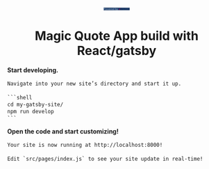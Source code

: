 <p align="center">
  <a href="#">
    <img alt=" React Gatsby" src="src/images/Footer_Logo.png" width="60" />
  </a>
</p>
<h1 align="center">
 Magic Quote App build with React/gatsby
</h1>

 **Start developing.**

    Navigate into your new site’s directory and start it up.

    ```shell
    cd my-gatsby-site/
    npm run develop
    ```

  **Open the code and start customizing!**

    Your site is now running at http://localhost:8000!

    Edit `src/pages/index.js` to see your site update in real-time!

